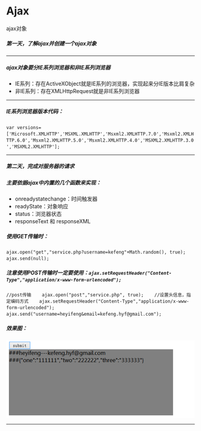 # Ajax
ajax对象

##### 第一天，了解ajax并创建一个ajax对象   
---
##### ajax对象要分IE系列浏览器和非IE系列浏览器    
- IE系列：存在ActiveXObject就是IE系列的浏览器，实现起来分IE版本比肩复杂   
- 非IE系列：存在XMLHttpRequest就是非IE系列浏览器    

---
##### IE系列浏览器版本代码：   
`var versions=['Microsoft.XMLHTTP','MSXML.XMLHTTP','Msxml2.XMLHTTP.7.0','Msxml2.XMLHTTP.6.0','Msxml2.XMLHTTP.5.0','Msxml2.XMLHTTP.4.0','MSXML2.XMLHTTP.3.0','MSXML2.XMLHTTP'];`   
   
   
---
   
##### 第二天，完成对服务器的请求    
    
    
##### 主要依据ajax中内置的几个函数来实现：   
- onreadystatechange：时间触发器   
- readyState：对象响应
- status：浏览器状态
- responseText 和 responseXML   
   

##### 使用GET传输时：   
`ajax.open("get","service.php?username=kefeng"+Math.random(), true);   
 ajax.send(null);`    
##### 注意使用POST传输时一定要使用：`ajax.setRequestHeader("Content-Type","application/x-www-form-urlencoded");`   
`//post传输   
ajax.open("post","service.php", true);   
//设置头信息，指定编码方式   
ajax.setRequestHeader("Content-Type","application/x-www-form-urlencoded");   
ajax.send("username=heyifeng&email=kefeng.hyf@gmail.com");`   
   
##### 效果图：   
![ajax](https://github.com/hyf93924/Ajax/blob/master/%E7%AC%AC%E4%BA%8C%E5%A4%A9/%E7%81%AB%E7%8B%90%E6%88%AA%E5%9B%BE_2015-05-27T04-24-20.643Z.png)   
   
   ---


